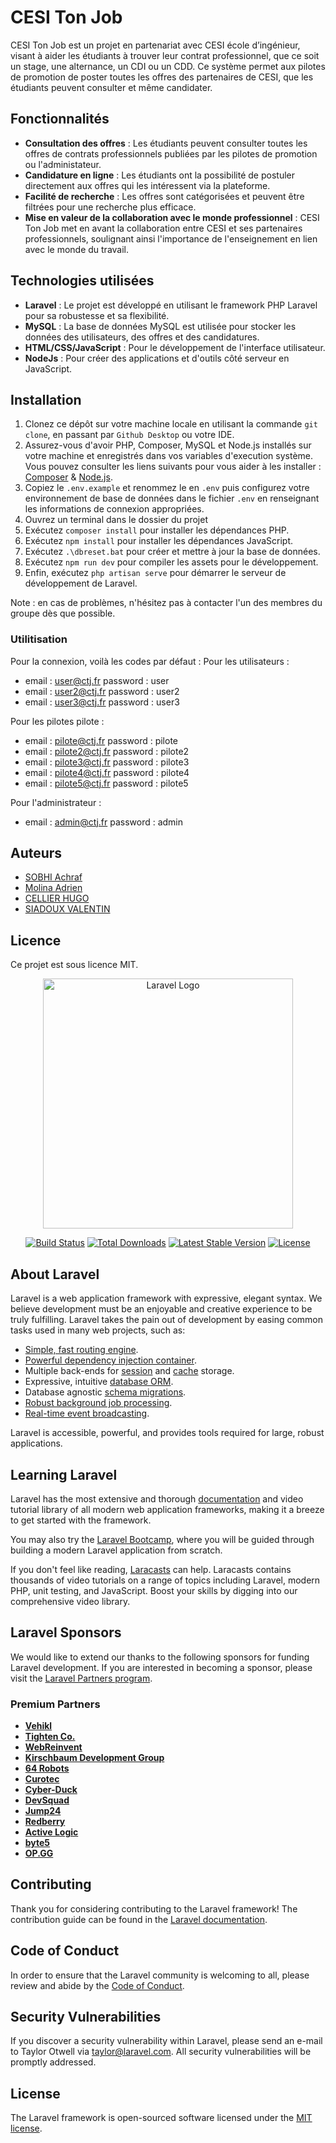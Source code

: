 # CESI Ton Job

CESI Ton Job est un projet en partenariat avec CESI école d’ingénieur, visant à aider les étudiants à trouver leur contrat professionnel, que ce soit un stage, une alternance, un CDI ou un CDD. Ce système permet aux pilotes de promotion de poster toutes les offres des partenaires de CESI, que les étudiants peuvent consulter et même candidater.

## Fonctionnalités

- **Consultation des offres** : Les étudiants peuvent consulter toutes les offres de contrats professionnels publiées par les pilotes de promotion ou l'administateur.
- **Candidature en ligne** : Les étudiants ont la possibilité de postuler directement aux offres qui les intéressent via la plateforme.
- **Facilité de recherche** : Les offres sont catégorisées et peuvent être filtrées pour une recherche plus efficace.
- **Mise en valeur de la collaboration avec le monde professionnel** : CESI Ton Job met en avant la collaboration entre CESI et ses partenaires professionnels, soulignant ainsi l'importance de l'enseignement en lien avec le monde du travail.

## Technologies utilisées

- **Laravel** : Le projet est développé en utilisant le framework PHP Laravel pour sa robustesse et sa flexibilité.
- **MySQL** : La base de données MySQL est utilisée pour stocker les données des utilisateurs, des offres et des candidatures.
- **HTML/CSS/JavaScript** : Pour le développement de l'interface utilisateur.
- **NodeJs** : Pour créer des applications et d'outils côté serveur en JavaScript.

## Installation

1. Clonez ce dépôt sur votre machine locale en utilisant la commande `git clone`, en passant par `Github Desktop` ou votre IDE.
2. Assurez-vous d'avoir PHP, Composer, MySQL et Node.js installés sur votre machine et enregistrés dans vos variables d'execution système. Vous pouvez consulter les liens suivants pour vous aider à les installer : [Composer](https://getcomposer.org/) & [Node.js](https://nodejs.org/).
3. Copiez le `.env.example` et renommez le en `.env` puis configurez votre environnement de base de données dans le fichier `.env` en renseignant les informations de connexion appropriées.
4. Ouvrez un terminal dans le dossier du projet
5. Exécutez `composer install` pour installer les dépendances PHP.
6. Exécutez `npm install` pour installer les dépendances JavaScript.
7. Exécutez `.\dbreset.bat` pour créer et mettre à jour la base de données.
8. Exécutez `npm run dev` pour compiler les assets pour le développement.
9. Enfin, exécutez `php artisan serve` pour démarrer le serveur de développement de Laravel.

Note : en cas de problèmes, n'hésitez pas à contacter l'un des membres du groupe dès que possible.

### Utilitisation
Pour la connexion, voilà les codes par défaut :
Pour les utilisateurs : 
- email : user@ctj.fr   password : user
- email : user2@ctj.fr   password : user2
- email : user3@ctj.fr   password : user3

Pour les pilotes pilote : 
- email : pilote@ctj.fr      password : pilote
- email : pilote2@ctj.fr      password : pilote2
- email : pilote3@ctj.fr      password : pilote3
- email : pilote4@ctj.fr      password : pilote4
- email : pilote5@ctj.fr      password : pilote5

Pour l'administrateur : 
- email : admin@ctj.fr        password : admin 


## Auteurs

- [SOBHI Achraf](lien-vers-votre-site-ou-profil) 
- [Molina Adrien](lien-vers-votre-site-ou-profil) 
- [CELLIER HUGO](lien-vers-votre-site-ou-profil)
- [SIADOUX VALENTIN](lien-vers-votre-site-ou-profil)

## Licence

Ce projet est sous licence MIT.


<p align="center"><a href="https://laravel.com" target="_blank"><img src="https://raw.githubusercontent.com/laravel/art/master/logo-lockup/5%20SVG/2%20CMYK/1%20Full%20Color/laravel-logolockup-cmyk-red.svg" width="400" alt="Laravel Logo"></a></p>

<p align="center">
<a href="https://github.com/laravel/framework/actions"><img src="https://github.com/laravel/framework/workflows/tests/badge.svg" alt="Build Status"></a>
<a href="https://packagist.org/packages/laravel/framework"><img src="https://img.shields.io/packagist/dt/laravel/framework" alt="Total Downloads"></a>
<a href="https://packagist.org/packages/laravel/framework"><img src="https://img.shields.io/packagist/v/laravel/framework" alt="Latest Stable Version"></a>
<a href="https://packagist.org/packages/laravel/framework"><img src="https://img.shields.io/packagist/l/laravel/framework" alt="License"></a>
</p>

## About Laravel

Laravel is a web application framework with expressive, elegant syntax. We believe development must be an enjoyable and creative experience to be truly fulfilling. Laravel takes the pain out of development by easing common tasks used in many web projects, such as:

- [Simple, fast routing engine](https://laravel.com/docs/routing).
- [Powerful dependency injection container](https://laravel.com/docs/container).
- Multiple back-ends for [session](https://laravel.com/docs/session) and [cache](https://laravel.com/docs/cache) storage.
- Expressive, intuitive [database ORM](https://laravel.com/docs/eloquent).
- Database agnostic [schema migrations](https://laravel.com/docs/migrations).
- [Robust background job processing](https://laravel.com/docs/queues).
- [Real-time event broadcasting](https://laravel.com/docs/broadcasting).

Laravel is accessible, powerful, and provides tools required for large, robust applications.

## Learning Laravel

Laravel has the most extensive and thorough [documentation](https://laravel.com/docs) and video tutorial library of all modern web application frameworks, making it a breeze to get started with the framework.

You may also try the [Laravel Bootcamp](https://bootcamp.laravel.com), where you will be guided through building a modern Laravel application from scratch.

If you don't feel like reading, [Laracasts](https://laracasts.com) can help. Laracasts contains thousands of video tutorials on a range of topics including Laravel, modern PHP, unit testing, and JavaScript. Boost your skills by digging into our comprehensive video library.

## Laravel Sponsors

We would like to extend our thanks to the following sponsors for funding Laravel development. If you are interested in becoming a sponsor, please visit the [Laravel Partners program](https://partners.laravel.com).

### Premium Partners

- **[Vehikl](https://vehikl.com/)**
- **[Tighten Co.](https://tighten.co)**
- **[WebReinvent](https://webreinvent.com/)**
- **[Kirschbaum Development Group](https://kirschbaumdevelopment.com)**
- **[64 Robots](https://64robots.com)**
- **[Curotec](https://www.curotec.com/services/technologies/laravel/)**
- **[Cyber-Duck](https://cyber-duck.co.uk)**
- **[DevSquad](https://devsquad.com/hire-laravel-developers)**
- **[Jump24](https://jump24.co.uk)**
- **[Redberry](https://redberry.international/laravel/)**
- **[Active Logic](https://activelogic.com)**
- **[byte5](https://byte5.de)**
- **[OP.GG](https://op.gg)**

## Contributing

Thank you for considering contributing to the Laravel framework! The contribution guide can be found in the [Laravel documentation](https://laravel.com/docs/contributions).

## Code of Conduct

In order to ensure that the Laravel community is welcoming to all, please review and abide by the [Code of Conduct](https://laravel.com/docs/contributions#code-of-conduct).

## Security Vulnerabilities

If you discover a security vulnerability within Laravel, please send an e-mail to Taylor Otwell via [taylor@laravel.com](mailto:taylor@laravel.com). All security vulnerabilities will be promptly addressed.

## License

The Laravel framework is open-sourced software licensed under the [MIT license](https://opensource.org/licenses/MIT).



